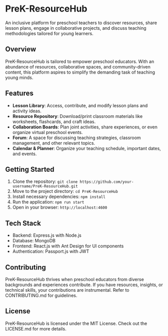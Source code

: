 # PreK-ResourceHub
An inclusive platform for preschool teachers to discover resources, share lesson plans, engage in collaborative projects, and discuss teaching methodologies tailored for young learners.

## Overview
PreK-ResourceHub is tailored to empower preschool educators. With an abundance of resources, collaborative spaces, and community-driven content, this platform aspires to simplify the demanding task of teaching young minds.

## Features
- **Lesson Library**: Access, contribute, and modify lesson plans and activity ideas.
- **Resource Repository**: Download/print classroom materials like worksheets, flashcards, and craft ideas.
- **Collaboration Boards**: Plan joint activities, share experiences, or even organize virtual preschool events.
- **Forum**: A space for discussing teaching strategies, classroom management, and other relevant topics.
- **Calendar & Planner**: Organize your teaching schedule, important dates, and events.

## Getting Started
1. Clone the repository: `git clone https://github.com/your-username/PreK-ResourceHub.git`
2. Move to the project directory: `cd PreK-ResourceHub`
3. Install necessary dependencies: `npm install`
4. Run the application: `npm run start`
5. Open in your browser: `http://localhost:4600`

## Tech Stack
- Backend: Express.js with Node.js
- Database: MongoDB
- Frontend: React.js with Ant Design for UI components
- Authentication: Passport.js with JWT

## Contributing
PreK-ResourceHub thrives when preschool educators from diverse backgrounds and experiences contribute. If you have resources, insights, or technical skills, your contributions are instrumental. Refer to CONTRIBUTING.md for guidelines.

## License
PreK-ResourceHub is licensed under the MIT License. Check out the LICENSE.md for more details.
